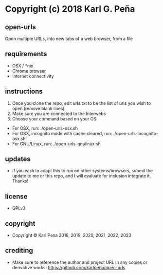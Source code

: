 #              Copyright (c) 2018 Karl G. Peña


## open-urls
Open multiple URLs, into new tabs of a web browser, from a file

## requirements
- OSX / *nix
- Chrome browser
- Internet connectivity

## instructions 
1. Once you clone the repo, edit urls.txt to be the list of urls you wish to open (remove blank lines)
2. Make sure you are connected to the Interwebs
3. Choose your command based on your OS:  
  - For OSX, run:   ./open-urls-osx.sh
  - For OSX, incognito mode with cache cleared, run:   ./open-urls-incognito-osx.sh
  - For GNU/Linux, run:   ./open-urls-gnulinux.sh

## updates
- If you wish to adapt this to run on other systems/browsers, submit the update to me or this repo, and I will evaluate for inclusion
integrate it. Thanks!

## license
- GPLv3

## copyright 
- Copyright © Karl Pena 2018, 2019, 2020, 2021, 2022, 2023

## crediting
- Make sure to reference the author and project URL in any copies or derivative works: https://github.com/karlpena/open-urls
